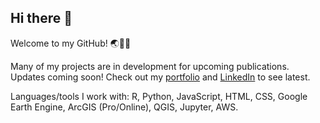 ## Hi there 👋

Welcome to my GitHub! 🌏🔭🌱

Many of my projects are in development for upcoming publications. Updates coming soon! Check out my [portfolio](https://eacheriegate.github.io) and [LinkedIn](https://www.linkedin.com/in/eacheriegate/) to see latest.

Languages/tools I work with: R, Python, JavaScript, HTML, CSS, Google Earth Engine, ArcGIS (Pro/Online), QGIS, Jupyter, AWS.

